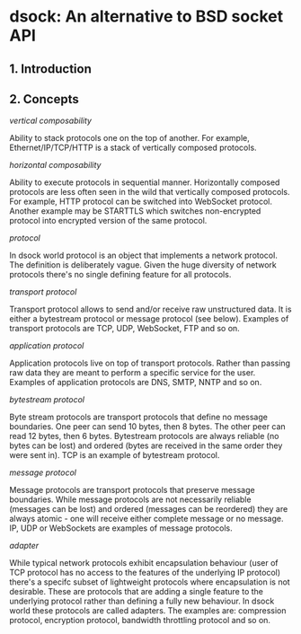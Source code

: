 # dsock: An alternative to BSD socket API

## 1. Introduction

## 2. Concepts

*vertical composability*

Ability to stack protocols one on the top of another. For example,
Ethernet/IP/TCP/HTTP is a stack of vertically composed protocols.

*horizontal composability*

Ability to execute protocols in sequential manner. Horizontally composed
protocols are less often seen in the wild that vertically composed protocols.
For example, HTTP protocol can be switched into WebSocket protocol.
Another example may be STARTTLS which switches non-encrypted protocol into
encrypted version of the same protocol.

*protocol*

In dsock world protocol is an object that implements a network protocol.
The definition is deliberately vague. Given the huge diversity of network
protocols there's no single defining feature for all protocols.

*transport protocol*

Transport protocol allows to send and/or receive raw unstructured data.
It is either a bytestream protocol or message protocol (see below).
Examples of transport protocols are TCP, UDP, WebSocket, FTP and so on.

*application protocol*

Application protocols live on top of transport protocols. Rather than passing
raw data they are meant to perform a specific service for the user. Examples
of application protocols are DNS, SMTP, NNTP and so on.

*bytestream protocol*

Byte stream protocols are transport protocols that define no message boundaries.
One peer can send 10 bytes, then 8 bytes. The other peer can read 12 bytes, then
6 bytes. Bytestream protocols are always reliable (no bytes can be lost) and
ordered (bytes are received in the same order they were sent in). TCP is an
example of bytestream protocol.

*message protocol*

Message protocols are transport protocols that preserve message boundaries.
While message protocols are not necessarily reliable (messages can be lost)
and ordered (messages can be reordered) they are always atomic - one will
receive either complete message or no message. IP, UDP or WebSockets are
examples of message protocols. 

*adapter*

While typical network protocols exhibit encapsulation behaviour (user of TCP
protocol has no access to the features of the underlying IP protocol) there's
a specifc subset of lightweight protocols where encapsulation is not desirable.
These are protocols that are adding a single feature to the underlying protocol
rather than defining a fully new behaviour. In dsock world these protocols
are called adapters. The examples are: compression protocol, encryption
protocol, bandwidth throttling protocol and so on.

